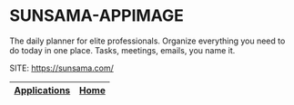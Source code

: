 # SUNSAMA-APPIMAGE
 
 The daily planner for elite professionals. Organize everything you  need to do today in one place. Tasks, meetings, emails, you name it.
 
 SITE: https://sunsama.com/

 | [Applications](https://portable-linux-apps.github.io/apps.html) | [Home](https://portable-linux-apps.github.io)
 | --- | --- |
